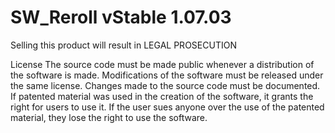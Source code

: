 # SW_Reroll vStable 1.07.03
Selling this product will result in LEGAL PROSECUTION



License
The source code must be made public whenever a distribution of the software is made.
Modifications of the software must be released under the same license.
Changes made to the source code must be documented.
If patented material was used in the creation of the software, it grants the right for users to use it. If the user sues anyone over the use of the patented material, they lose the right to use the software.
